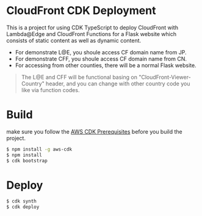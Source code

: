 # CloudFront CDK Deployment  
This is a project for using CDK TypeScript to deploy CloudFront with Lambda@Edge and CloudFront Functions for a Flask website which consists of static content as well as dynamic content.  
* For demonstrate L@E, you shoule access CF domain name from JP.  
* For demonstrate CFF, you shoule access CF domain name from CN.  
* For accessing from other counties, there will be a normal Flask website.
> The L@E and CFF will be functional basing on "CloudFront-Viewer-Country" header, and you can change with other country code you like via function codes.  

# Build
make sure you follow the [AWS CDK Prerequisites](https://docs.aws.amazon.com/cdk/latest/guide/work-with.html#work-with-prerequisites) before you build the project.
```bash
$ npm install -g aws-cdk
$ npm install  
$ cdk bootstrap
```

# Deploy  
```bash
$ cdk synth
$ cdk deploy
```
